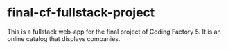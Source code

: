 # final-cf-fullstack-project
This is a fullstack web-app for the final project of Coding Factory 5. It is an online catalog that displays companies.

